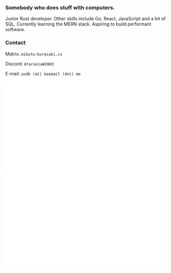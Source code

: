 ### Somebody who does stuff with computers.

Junior Rust developer. Other skills include Go, React, JavaScript and a bit of SQL. Currently learning the MERN stack. Aspiring to build performant software.



### Contact

Matrix: `mikoto:kurosaki.cx`

Discord: `Ataraxia#2003`

E-mail: `avdb (at) keemail (dot) me`



[![My GitHub Stats](https://raw.githubusercontent.com/avdb13/github-stats-transparent/output/generated/overview.svg)]() [![My GitHub Language Stats](https://github.com/avdb13/github-stats-transparent/blob/output/generated/languages.svg)]()
